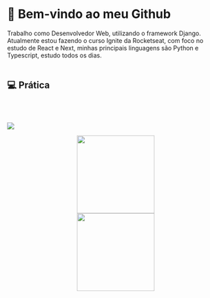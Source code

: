<h1>👋 Bem-vindo ao meu Github</h1>
<span>
Trabalho como Desenvolvedor Web, utilizando o framework Django. Atualmente estou fazendo o curso Ignite da Rocketseat,
com foco no estudo de React e Next, minhas principais linguagens são Python e Typescript, estudo todos os dias.
</span>
<br>
<br>
<h2>💻 Prática</h2>
<br>
<br>

![](https://github.com/dhomini-rabelo/dhomini-rabelo/blob/output/github-contribution-grid-snake.gif)

<div align="center">
  <img height="180em" src="https://github-readme-stats.vercel.app/api?username=dhomini-rabelo&show_icons=true&theme=github&include_all_commits=true&count_private=true"/>
  <br>
  <img height="180em" src="https://github-readme-stats.vercel.app/api/top-langs/?username=dhomini-rabelo&layout=compact&langs_count=7&theme=github"/>
</div>
